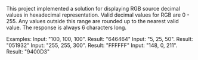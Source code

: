 This project implemented a solution for displaying RGB source decimal values in hexadecimal representation.
Valid decimal values for RGB are 0 - 255. Any values outside this range are rounded up to the nearest valid value.
The response is always 6 characters long.

Examples:
Input: "100, 100, 100". Result: "646464"
Input: "5, 25, 50".     Result: "051932" 
Input: "255, 255, 300". Result: "FFFFFF"
Input: "148, 0, 211".   Result: "9400D3"

